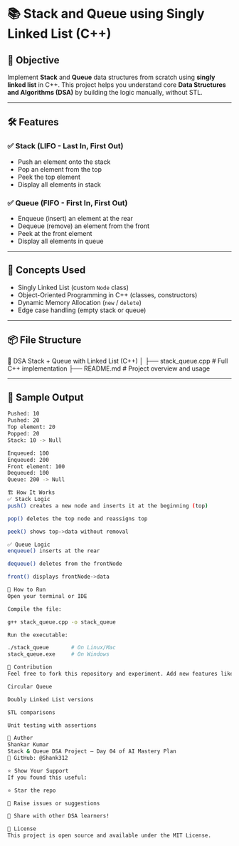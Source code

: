 # 📚 Stack and Queue using Singly Linked List (C++)

## 🧠 Objective

Implement **Stack** and **Queue** data structures from scratch using **singly linked list** in C++. This project helps you understand core **Data Structures and Algorithms (DSA)** by building the logic manually, without STL.

---

## 🛠️ Features

### ✅ Stack (LIFO - Last In, First Out)
- Push an element onto the stack
- Pop an element from the top
- Peek the top element
- Display all elements in stack

### ✅ Queue (FIFO - First In, First Out)
- Enqueue (insert) an element at the rear
- Dequeue (remove) an element from the front
- Peek at the front element
- Display all elements in queue

---

## 🧩 Concepts Used
- Singly Linked List (custom `Node` class)
- Object-Oriented Programming in C++ (classes, constructors)
- Dynamic Memory Allocation (`new` / `delete`)
- Edge case handling (empty stack or queue)

---

## 📦 File Structure

📁 DSA Stack + Queue with Linked List (C++)
│
├── stack_queue.cpp # Full C++ implementation
├── README.md # Project overview and usage


---

## 🚀 Sample Output

```bash
Pushed: 10
Pushed: 20
Top element: 20
Popped: 20
Stack: 10 -> Null

Enqueued: 100
Enqueued: 200
Front element: 100
Dequeued: 100
Queue: 200 -> Null

🏗️ How It Works
✅ Stack Logic
push() creates a new node and inserts it at the beginning (top)

pop() deletes the top node and reassigns top

peek() shows top->data without removal

✅ Queue Logic
enqueue() inserts at the rear

dequeue() deletes from the frontNode

front() displays frontNode->data

📌 How to Run
Open your terminal or IDE

Compile the file:

g++ stack_queue.cpp -o stack_queue

Run the executable:

./stack_queue       # On Linux/Mac
stack_queue.exe     # On Windows

🙌 Contribution
Feel free to fork this repository and experiment. Add new features like:

Circular Queue

Doubly Linked List versions

STL comparisons

Unit testing with assertions

📘 Author
Shankar Kumar
Stack & Queue DSA Project – Day 04 of AI Mastery Plan
🔗 GitHub: @Shank312

⭐️ Show Your Support
If you found this useful:

⭐ Star the repo

🐛 Raise issues or suggestions

📣 Share with other DSA learners!

🏁 License
This project is open source and available under the MIT License.
